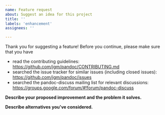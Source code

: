 ```yaml
---
name: Feature request
about: Suggest an idea for this project
title: ''
labels: 'enhancement'
assignees: ''

---
```


Thank you for suggesting a feature! Before you continue, please make sure that you have

- read the contributing guidelines: https://github.com/jgm/pandoc/CONTRIBUTING.md
- searched the issue tracker for similar issues (including
  closed issues): https://github.com/jgm/pandoc/issues
- searched the pandoc-discuss mailing list for relevant discussions: https://groups.google.com/forum/#!forum/pandoc-discuss

**Describe your proposed improvement and the problem it solves.**

**Describe alternatives you've considered.**

